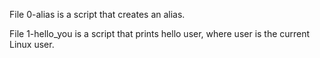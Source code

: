File 0-alias is a script that creates an alias.

File 1-hello_you is a script that prints hello user, where user is the current Linux user.
